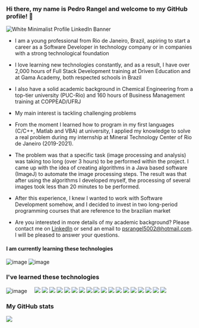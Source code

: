 ### Hi there, my name is Pedro Rangel and welcome to my GitHub profile! 👋

![White Minimalist Profile LinkedIn Banner](https://github.com/PedroSchulzRangel/PedroSchulzRangel/assets/90806965/86bdeb66-fa26-4050-868e-2a98c833b3fa)

- I am a young professional from Rio de Janeiro, Brazil, aspiring to start a career as a Software Developer in technology company or in companies with a strong technological foundation
  
- I love learning new technologies constantly, and as a result, I have over 2,000 hours of Full Stack Development training at Driven Education and at Gama Academy, both respected schools in Brazil
     
- I also have a solid academic background in Chemical Engineering from a top-tier university (PUC-Rio) and 160 hours of Business Management training at COPPEAD/UFRJ
  
-  My main interest is tackling challenging problems
  
-  From the moment I learned how to program in my first languages (C/C++, Matlab and VBA) at university, I applied my knowledge to solve a real problem during my internship at Mineral Technology Center of Rio de Janeiro (2019-2021).
  
- The problem was that a specific task (image processing and analysis) was taking too long (over 3 hours) to be performed within the project. I came up with the idea of creating algorithms in a Java based software (ImageJ) to automate the image processing steps. The result was that after using the algorithms I developed myself, the processing of several images took less than 20 minutes to be performed.
  
- After this experience, I knew I wanted to work with Software Development somehow, and I decided to invest in two long-period programming courses that are reference to the brazilian market
       
-  Are you interested in more details of my academic background? Please contact me on [LinkedIn](https://www.linkedin.com/in/pedro-schulz-rangel/) or send an email to psrangel5002@hotmail.com. I will be pleased to answer your questions.

#### I am currently learning these technologies
![image]({https://img.shields.io/badge/Docker-2CA5E0?style=for-the-badge&logo=docker&logoColor=white})
![image]({{https://img.shields.io/badge/nestjs-E0234E?style=for-the-badge&logo=nestjs&logoColor=white})

### I've learned these technologies
![image]({https://img.shields.io/badge/C-00599C?style=for-the-badge&logo=c&logoColor=white})
<img scr="{https://img.shields.io/badge/C%2B%2B-00599C?style=for-the-badge&logo=c%2B%2B&logoColor=white}"/>
<img scr="{https://img.shields.io/badge/CSS3-1572B6?style=for-the-badge&logo=css3&logoColor=white}"/>
<img scr="{https://img.shields.io/badge/HTML5-E34F26?style=for-the-badge&logo=html5&logoColor=white}"/>
<img scr="{https://img.shields.io/badge/JavaScript-323330?style=for-the-badge&logo=javascript&logoColor=F7DF1E}"/>
<img src="{https://img.shields.io/badge/TypeScript-007ACC?style=for-the-badge&logo=typescript&logoColor=white}"/>
<img src="{https://img.shields.io/badge/Prisma-3982CE?style=for-the-badge&logo=Prisma&logoColor=white}"/>
<img src="{https://img.shields.io/badge/axios-671ddf?&style=for-the-badge&logo=axios&logoColor=white}"/>
<img src="{https://img.shields.io/badge/Babel-F9DC3E?style=for-the-badge&logo=babel&logoColor=white}"/>
<img src="{https://img.shields.io/badge/Bootstrap-563D7C?style=for-the-badge&logo=bootstrap&logoColor=white}"/>
<img src="{https://img.shields.io/badge/Express%20js-000000?style=for-the-badge&logo=express&logoColor=white}"/>
<img src="{https://img.shields.io/badge/Insomnia-5849be?style=for-the-badge&logo=Insomnia&logoColor=white}"/>
<img src="{https://img.shields.io/badge/Jest-C21325?style=for-the-badge&logo=jest&logoColor=white}"/>
<img src="{https://img.shields.io/badge/Julia-9558B2?style=for-the-badge&logo=julia&logoColor=white}"/>
<img src="{https://img.shields.io/badge/JWT-000000?style=for-the-badge&logo=JSON%20web%20tokens&logoColor=white}"/>
<img src="{https://img.shields.io/badge/Node%20js-339933?style=for-the-badge&logo=nodedotjs&logoColor=white}"/>
<img src="{https://img.shields.io/badge/npm-CB3837?style=for-the-badge&logo=npm&logoColor=white}"/>
<img src="{https://img.shields.io/badge/Postman-FF6C37?style=for-the-badge&logo=Postman&logoColor=white}"/>
<img src="{https://img.shields.io/badge/PowerBI-F2C811?style=for-the-badge&logo=Power%20BI&logoColor=white}"/>
<img src="{https://img.shields.io/badge/React-20232A?style=for-the-badge&logo=react&logoColor=61DAFB}"/>
<img src="{https://img.shields.io/badge/redis-CC0000.svg?&style=for-the-badge&logo=redis&logoColor=white}"/>
<img src="{https://img.shields.io/badge/Swagger-85EA2D?style=for-the-badge&logo=Swagger&logoColor=white}"/>
<img src="{https://img.shields.io/badge/ts--node-3178C6?style=for-the-badge&logo=ts-node&logoColor=white}"/>

### My GitHub stats

<img src="{https://github-readme-stats-git-masterrstaa-rickstaa.vercel.app/api?username={PedroSchulzRangel}}"/>

<img scr="{https://github-readme-stats.vercel.app/api/top-langs/?username={PedroSchulzRangel}}"/>
